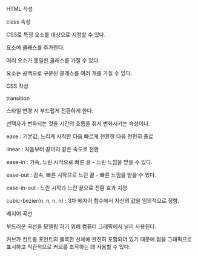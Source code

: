 HTML 작성

class 속성

CSS로 특정 요소를 대상으로 지정할 수 있다.

요소에 클래스를 추가한다.

여러 요소가 동일한 클래스를 가질 수 있다.

요소는 공백으로 구분된 클래스를 여러 개를 가질 수 있다.

CSS 작성

transition

스타일 변경 시 부드럽게 전환하게 한다.

선택자가 변화되는 것을 시간의 흐름을 줘서 변화시키는 속성이다.

ease : 기본값, 느리게 시작한 다음 빠르게 전환한 다음 천천히 종료

linear : 처음부터 끝까지 같은 속도로 전환

ease-in : 가속, 느린 시작으로 빠른 끝 - 느린 느낌을 받을 수 있다.

ease-out : 감속, 빠른 시작으로 느린 끝 - 빠른 느낌을 받을 수 있다.

ease-in-out : 느린 시작과 느린 끝으로 전환 효과 지정

cubic-bezier(n, n, n, n) : 3차 베지어 함수에서 자신의 값을 임의적으로 정함.

베지어 곡선

부드러운 곡선을 모델링 하기 위해 컴퓨터 그래픽에서 널리 사용된다.

커브가 컨트롤 포인트의 볼록한 선체에 완전히 포함되어 있기 때문에 점을 그래픽으로 표시하고 직관적으로 커브를 조작하는 데 사용할 수 있다.